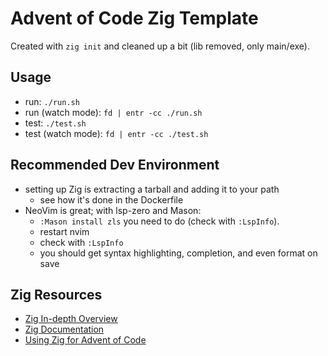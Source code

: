 # Advent of Code Zig Template

Created with `zig init` and cleaned up a bit (lib removed, only main/exe).

## Usage

- run: `./run.sh`
- run (watch mode): `fd | entr -cc ./run.sh`
- test: `./test.sh`
- test (watch mode): `fd | entr -cc ./test.sh`

## Recommended Dev Environment

- setting up Zig is extracting a tarball and adding it to your path
    - see how it's done in the Dockerfile
- NeoVim is great; with lsp-zero and Mason:
    - `:Mason install zls` you need to do (check with `:LspInfo`).
    - restart nvim
    - check with `:LspInfo`
    - you should get syntax highlighting, completion, and even format on save

## Zig Resources

- [Zig In-depth Overview](https://ziglang.org/learn/overview)
- [Zig Documentation](https://ziglang.org/documentation/master)
- [Using Zig for Advent of Code](https://www.huy.rocks/everyday/12-11-2022-zig-using-zig-for-advent-of-code)
